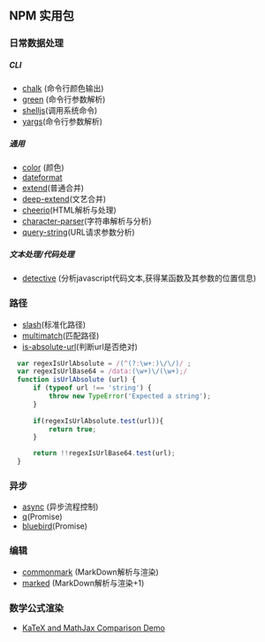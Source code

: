 ﻿## NPM 实用包

### 日常数据处理

##### CLI
- [chalk](https://www.npmjs.com/package/chalk) (命令行颜色输出)
- [green](https://www.npmjs.com/package/green) (命令行参数解析)
- [shelljs](https://www.npmjs.com/package/shelljs)(调用系统命令)
- [yargs](https://www.npmjs.com/package/yargs)(命令行参数解析)

##### 通用

- [color](https://www.npmjs.com/package/color) (颜色)
- [dateformat](https://www.npmjs.com/package/dateformat)
- [extend](https://www.npmjs.com/package/extend)(普通合并)
- [deep-extend](https://www.npmjs.com/package/deep-extend)(文艺合并)
- [cheerio](https://www.npmjs.com/package/cheerio)(HTML解析与处理)
- [character-parser](https://www.npmjs.com/package/character-parser)(字符串解析与分析)
- [query-string](https://www.npmjs.com/package/query-string)(URL请求参数分析)

##### 文本处理/代码处理

- [detective](https://www.npmjs.com/package/detective) (分析javascript代码文本,获得某函数及其参数的位置信息)

### 路径
- [slash](https://www.npmjs.com/package/slash)(标准化路径)
- [multimatch](https://www.npmjs.com/package/multimatch)(匹配路径)
- [is-absolute-url](https://www.npmjs.com/package/is-absolute-url)(判断url是否绝对)

````javascript
  var regexIsUrlAbsolute = /(^(?:\w+:)\/\/)/ ;
  var regexIsUrlBase64 = /data:(\w+)\/(\w+);/
  function isUrlAbsolute (url) {
      if (typeof url !== 'string') {
          throw new TypeError('Expected a string');
      }
  
      if(regexIsUrlAbsolute.test(url)){
          return true;
      }

      return !!regexIsUrlBase64.test(url); 
  }
````

### 异步

- [async](https://www.npmjs.com/package/async) (异步流程控制)
- [q](https://www.npmjs.com/package/q)(Promise)
- [bluebird](https://www.npmjs.com/package/bluebird)(Promise)

### 编辑

- [commonmark](https://www.npmjs.com/package/commonmark) (MarkDown解析与渲染)
- [marked](https://www.npmjs.com/package/marked) (MarkDown解析与渲染+1)

### 数学公式渲染

- [KaTeX and MathJax Comparison Demo](http://www.intmath.com/cg5/katex-mathjax-comparison.php)
